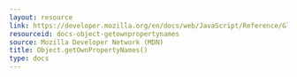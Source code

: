 ```yaml
---
layout: resource
link: https://developer.mozilla.org/en/docs/web/JavaScript/Reference/Global_Objects/Object/getOwnPropertyNames
resourceid: docs-object-getownpropertynames
source: Mozilla Developer Network (MDN)
title: Object.getOwnPropertyNames()
type: docs
---
```


